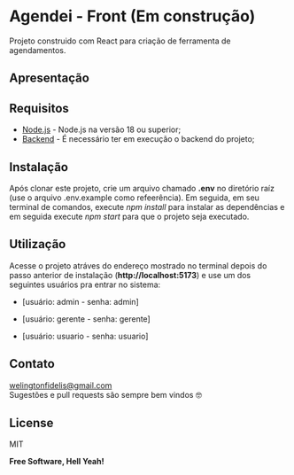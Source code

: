 # Agendei - Front (Em construção)

Projeto construido com React para criação de ferramenta de agendamentos.

## Apresentação


## Requisitos
- [Node.js] - Node.js na versão 18 ou superior;
- [Backend] - É necessário ter em execução o backend do projeto;

## Instalação
Após clonar este projeto, crie um arquivo chamado **.env** no diretório raíz (use o arquivo .env.example como refeerência). Em seguida, em seu terminal de comandos, execute *npm install* para instalar as dependências e em seguida execute *npm start* para que o projeto seja executado.

## Utilização
Acesse o projeto atráves do endereço mostrado no terminal depois do passo anterior de instalação (**http://localhost:5173**) e use um dos seguintes usuários pra entrar no sistema:

- [usuário: admin - senha: admin]

- [usuário: gerente - senha: gerente]

- [usuário: usuario - senha: usuario]

## Contato
welingtonfidelis@gmail.com
<br>
Sugestões e pull requests são sempre bem vindos 🤓 

License
----

MIT

**Free Software, Hell Yeah!**

[Node.js]: <https://nodejs.org/en/>
[Backend]: <https://github.com/welingtonfidelis/agendei_back>
[AWSS3]: <https://docs.aws.amazon.com/AmazonS3/latest/userguide/Welcome.html>
